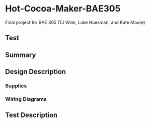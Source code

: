 # Hot-Cocoa-Maker-BAE305
Final project for BAE 305 (TJ Wink, Luke Huesman, and Kate Moore)

## Test

## Summary

## Design Description

### Supplies

### Wiring Diagrams

## Test Description

